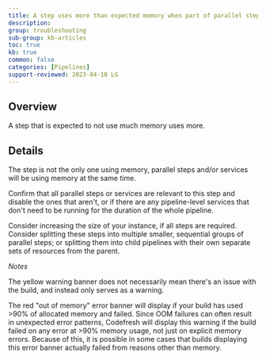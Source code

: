 ```yaml
---
title: A step uses more than expected memory when part of parallel steps or services
description: 
group: troubleshooting
sub-group: kb-articles
toc: true
kb: true
common: false
categories: [Pipelines]
support-reviewed: 2023-04-18 LG
---
```


## Overview

A step that is expected to not use much memory uses more.

## Details

The step is not the only one using memory, parallel steps and/or services will
be using memory at the same time.

Confirm that all parallel steps or services are relevant to this step and
disable the ones that aren't, or if there are any pipeline-level services that
don't need to be running for the duration of the whole pipeline.

Consider increasing the size of your instance, if all steps are required.
Consider splitting these steps into multiple smaller, sequential groups of
parallel steps; or splitting them into child pipelines with their own separate
sets of resources from the parent.

_Notes_

The yellow warning banner does not necessarily mean there's an issue with the
build, and instead only serves as a warning.

The red "out of memory" error banner will display if your build has used >90%
of allocated memory and failed. Since OOM failures can often result in
unexpected error patterns, Codefresh will display this warning if the build
failed on any error at >90% memory usage, not just on explicit memory errors.
Because of this, it is possible in some cases that builds displaying this
error banner actually failed from reasons other than memory.

